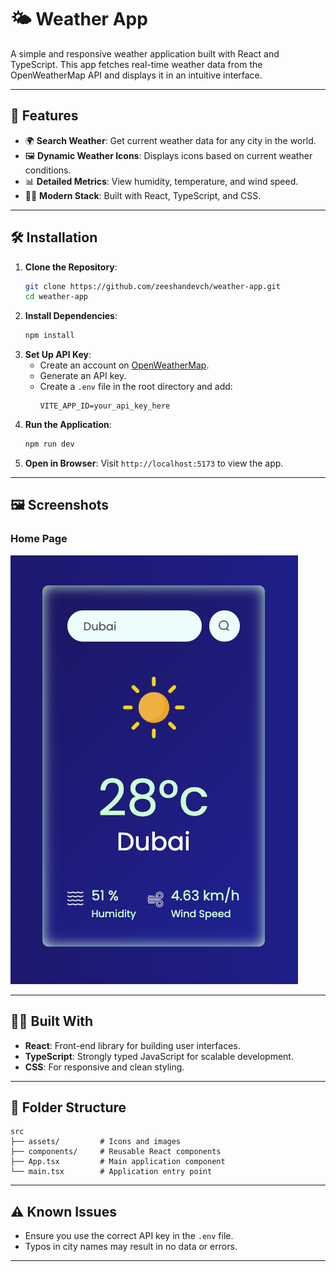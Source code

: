 
# 🌤️ Weather App

A simple and responsive weather application built with React and TypeScript. This app fetches real-time weather data from the OpenWeatherMap API and displays it in an intuitive interface.

---

## 🚀 Features
- 🌍 **Search Weather**: Get current weather data for any city in the world.
- 🖼️ **Dynamic Weather Icons**: Displays icons based on current weather conditions.
- 📊 **Detailed Metrics**: View humidity, temperature, and wind speed.
- 🧑‍💻 **Modern Stack**: Built with React, TypeScript, and CSS.

---

## 🛠️ Installation
1. **Clone the Repository**:
   ```bash
   git clone https://github.com/zeeshandevch/weather-app.git
   cd weather-app
   ```
2. **Install Dependencies**:
   ```bash
   npm install
   ```
3. **Set Up API Key**:
   - Create an account on [OpenWeatherMap](https://openweathermap.org/).
   - Generate an API key.
   - Create a `.env` file in the root directory and add:
     ```env
     VITE_APP_ID=your_api_key_here
     ```
4. **Run the Application**:
   ```bash
   npm run dev
   ```
5. **Open in Browser**:
   Visit `http://localhost:5173` to view the app.

---

## 🖼️ Screenshots
### Home Page
![Weather-App](screen-shot.png)

---

## 🧑‍💻 Built With
- **React**: Front-end library for building user interfaces.
- **TypeScript**: Strongly typed JavaScript for scalable development.
- **CSS**: For responsive and clean styling.

---

## 📁 Folder Structure
```
src
├── assets/         # Icons and images
├── components/     # Reusable React components
├── App.tsx         # Main application component
└── main.tsx        # Application entry point
```

---

## ⚠️ Known Issues
- Ensure you use the correct API key in the `.env` file.
- Typos in city names may result in no data or errors.

---

